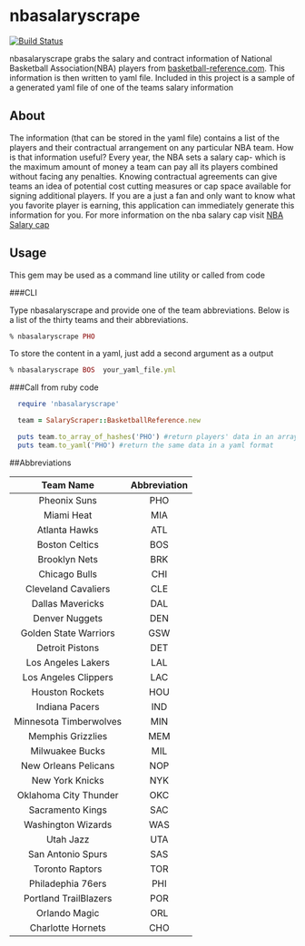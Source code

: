 nbasalaryscrape
===============

[![Build Status](https://travis-ci.org/CliveIMPISA/nbasalaryscrape.svg?branch=master)](https://travis-ci.org/CliveIMPISA/nbasalaryscrape)


nbasalaryscrape grabs the salary and contract information of National Basketball Association(NBA) players from [basketball-reference.com](http://www.basketball-reference.com). This information is then written to yaml file. Included in this project is a sample of a generated yaml file of one of the teams salary information
## About

The information (that can be stored in the yaml file) contains a list of the players and their contractual arrangement on any particular NBA team. How is that information useful? Every year, the NBA sets a salary cap- which is the maximum amount of money a team can pay all its players combined without facing any penalties. Knowing contractual agreements can give teams an idea of potential cost cutting measures or cap space available for signing additional players. If you are a just a fan and only want to know what you favorite player is earning, this application can immediately generate this information for you. For more information on the nba salary cap visit [NBA Salary cap](http://en.wikipedia.org/wiki/NBA_salary_cap)
## Usage

This gem may be used as a command line utility or called from code

###CLI

Type nbasalaryscrape and provide one of the team abbreviations. Below is a list of the thirty teams and their abbreviations.
````ruby
% nbasalaryscrape PHO
````
To store the content in a yaml, just add a second argument as a output
````ruby
% nbasalaryscrape BOS  your_yaml_file.yml
````
###Call from ruby code

````ruby
  require 'nbasalaryscrape'

  team = SalaryScraper::BasketballReference.new

  puts team.to_array_of_hashes('PHO') #return players' data in an array of hashes
  puts team.to_yaml('PHO') #return the same data in a yaml format
````

##Abbreviations

|  Team Name |Abbreviation  |
|:---------------:|:-----:|
|Pheonix Suns|PHO|
|Miami Heat|MIA|
|Atlanta Hawks |ATL|
|Boston Celtics|BOS|
|Brooklyn Nets|BRK|
|Chicago Bulls|CHI|
|Cleveland Cavaliers|CLE|
|Dallas Mavericks|DAL|
|Denver Nuggets|DEN|
|Golden State Warriors|GSW|
|Detroit Pistons|DET|
|Los Angeles Lakers|LAL|
|Los Angeles Clippers|LAC|
|Houston Rockets|HOU|
|Indiana Pacers|IND|
|Minnesota Timberwolves|MIN|
|Memphis Grizzlies| MEM|
|Milwuakee Bucks| MIL|
|New Orleans Pelicans| NOP|
|New York Knicks|NYK|
|Oklahoma City Thunder|OKC|
|Sacramento Kings| SAC|
|Washington Wizards|WAS|
|Utah Jazz| UTA|
|San Antonio Spurs|SAS|
|Toronto Raptors|TOR|
|Philadephia 76ers|PHI|
|Portland TrailBlazers|POR|
|Orlando Magic|ORL|
|Charlotte Hornets|CHO|
